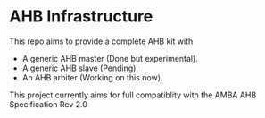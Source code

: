 AHB Infrastructure
===============================================================================
This repo aims to provide a complete AHB kit with
- A generic AHB master (Done but experimental).
- A generic AHB slave  (Pending).
- An AHB arbiter       (Working on this now).

This project currently aims for full compatiblity with the AMBA AHB Specification Rev 2.0

